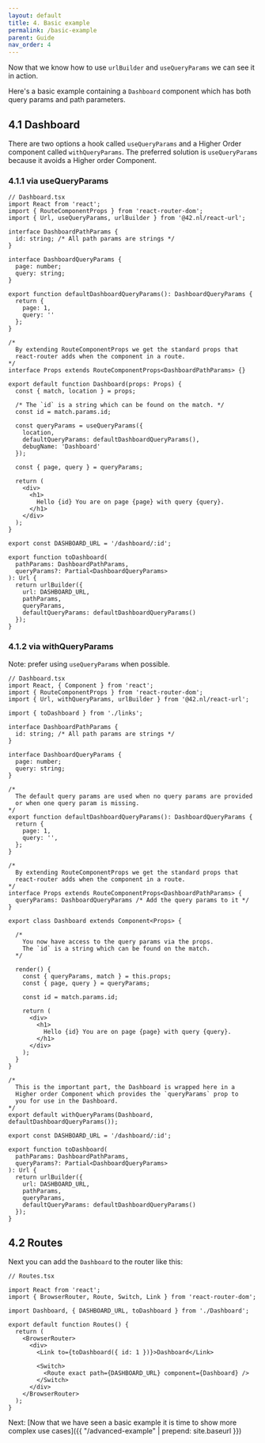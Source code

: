 ```yaml
---
layout: default
title: 4. Basic example
permalink: /basic-example
parent: Guide
nav_order: 4
---
```


Now that we know how to use `urlBuilder` and `useQueryParams` we
can see it in action.

Here's a basic example containing a `Dashboard` component which has
both query params and path parameters.

## 4.1 Dashboard

There are two options a hook called `useQueryParams` and a Higher Order
component called `withQueryParams`. The preferred solution is `useQueryParams`
because it avoids a Higher order Component.

### 4.1.1 via useQueryParams

```tsx
// Dashboard.tsx
import React from 'react';
import { RouteComponentProps } from 'react-router-dom';
import { Url, useQueryParams, urlBuilder } from '@42.nl/react-url';

interface DashboardPathParams {
  id: string; /* All path params are strings */
}

interface DashboardQueryParams {
  page: number;
  query: string;
}

export function defaultDashboardQueryParams(): DashboardQueryParams {
  return {
    page: 1,
    query: ''
  };
}

/* 
  By extending RouteComponentProps we get the standard props that
  react-router adds when the component in a route.
*/
interface Props extends RouteComponentProps<DashboardPathParams> {}

export default function Dashboard(props: Props) {
  const { match, location } = props;

  /* The `id` is a string which can be found on the match. */
  const id = match.params.id;

  const queryParams = useQueryParams({
    location,
    defaultQueryParams: defaultDashboardQueryParams(),
    debugName: 'Dashboard' 
  });

  const { page, query } = queryParams;

  return (
    <div>
      <h1>
        Hello {id} You are on page {page} with query {query}.
      </h1>
    </div>
  );
}

export const DASHBOARD_URL = '/dashboard/:id';

export function toDashboard(
  pathParams: DashboardPathParams,
  queryParams?: Partial<DashboardQueryParams>
): Url {
  return urlBuilder({
    url: DASHBOARD_URL,
    pathParams,
    queryParams,
    defaultQueryParams: defaultDashboardQueryParams()
  });
}
```

### 4.1.2 via withQueryParams

Note: prefer using `useQueryParams` when possible.

```tsx
// Dashboard.tsx
import React, { Component } from 'react';
import { RouteComponentProps } from 'react-router-dom';
import { Url, withQueryParams, urlBuilder } from '@42.nl/react-url';

import { toDashboard } from './links';

interface DashboardPathParams {
  id: string; /* All path params are strings */
}

interface DashboardQueryParams {
  page: number;
  query: string;
}

/* 
  The default query params are used when no query params are provided
  or when one query param is missing.
*/
export function defaultDashboardQueryParams(): DashboardQueryParams {
  return {
    page: 1,
    query: '',
  };
}

/* 
  By extending RouteComponentProps we get the standard props that
  react-router adds when the component in a route.
*/
interface Props extends RouteComponentProps<DashboardPathParams> {
  queryParams: DashboardQueryParams /* Add the query params to it */
}

export class Dashboard extends Component<Props> {

  /* 
    You now have access to the query params via the props.
    The `id` is a string which can be found on the match. 
  */

  render() {
    const { queryParams, match } = this.props;
    const { page, query } = queryParams;

    const id = match.params.id;

    return (
      <div>
        <h1>
          Hello {id} You are on page {page} with query {query}.
        </h1>
      </div>
    );
  }
}

/* 
  This is the important part, the Dashboard is wrapped here in a
  Higher order Component which provides the `queryParams` prop to
  you for use in the Dashboard.
*/
export default withQueryParams(Dashboard, defaultDashboardQueryParams());

export const DASHBOARD_URL = '/dashboard/:id';

export function toDashboard(
  pathParams: DashboardPathParams,
  queryParams?: Partial<DashboardQueryParams>
): Url {
  return urlBuilder({
    url: DASHBOARD_URL,
    pathParams,
    queryParams,
    defaultQueryParams: defaultDashboardQueryParams()
  });
}
```

## 4.2 Routes

Next you can add the `Dashboard` to the router like this:

```tsx
// Routes.tsx

import React from 'react';
import { BrowserRouter, Route, Switch, Link } from 'react-router-dom';

import Dashboard, { DASHBOARD_URL, toDashboard } from './Dashboard';

export default function Routes() {
  return (
    <BrowserRouter>
      <div>
        <Link to={toDashboard({ id: 1 })}>Dashboard</Link>

        <Switch>
          <Route exact path={DASHBOARD_URL} component={Dashboard} />
        </Switch>
      </div>
    </BrowserRouter>
  );
}
```

Next: [Now that we have seen a basic example it is time to show more complex use cases]({{ "/advanced-example" | prepend: site.baseurl }})